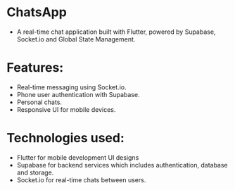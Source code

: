 # ChatsApp

- A real-time chat application built with Flutter, powered by Supabase, Socket.io and Global State Management.

# Features:

- Real-time messaging using Socket.io.
- Phone user authentication with Supabase.
- Personal chats.
- Responsive UI for mobile devices.

# Technologies used:

- Flutter for mobile development UI designs 
- Supabase for backend services which includes authentication, database and storage. 
- Socket.io for real-time chats between users.
